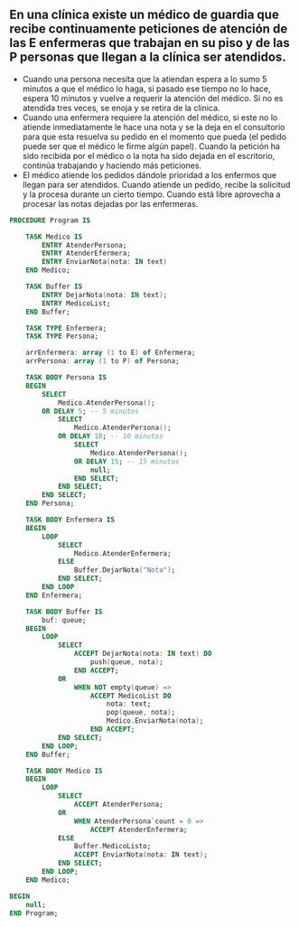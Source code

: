 ## En una clínica existe un médico de guardia que recibe continuamente peticiones de atención de las E enfermeras que trabajan en su piso y de las P personas que llegan a la clínica ser atendidos. 
- Cuando una persona necesita que la atiendan espera a lo sumo 5 minutos a que el médico lo haga, si pasado ese tiempo no lo hace, espera 10 minutos y vuelve a requerir la atención del médico. Si no es atendida tres veces, se enoja y se retira de la clínica. 
- Cuando una enfermera requiere la atención del médico, si este no lo atiende inmediatamente le hace una nota y se la deja en el consultorio para que esta resuelva su pedido en el momento que pueda (el pedido puede ser que el médico le firme algún papel). Cuando la petición ha sido recibida por el médico o la nota ha sido dejada en el escritorio, continúa trabajando y haciendo más peticiones. 
- El médico atiende los pedidos dándole prioridad a los enfermos que llegan para ser atendidos. Cuando atiende un pedido, recibe la solicitud y la procesa durante un cierto tiempo. Cuando está libre aprovecha a procesar las notas dejadas por las enfermeras.

```ada
PROCEDURE Program IS

    TASK Medico IS
        ENTRY AtenderPersona;
        ENTRY AtenderEfermera;
        ENTRY EnviarNota(nota: IN text)
    END Medico;

    TASK Buffer IS
        ENTRY DejarNota(nota: IN text);
        ENTRY MedicoList;
    END Buffer;

    TASK TYPE Enfermera;
    TASK TYPE Persona;

    arrEnfermera: array (1 to E) of Enfermera;
    arrPersona: array (1 to P) of Persona;

    TASK BODY Persona IS
    BEGIN
        SELECT
            Medico.AtenderPersona();
        OR DELAY 5; -- 5 minutos
            SELECT
                Medico.AtenderPersona();
            OR DELAY 10; -- 10 minutos
                SELECT
                    Medico.AtenderPersona();
                OR DELAY 15; -- 15 minutos
                    null;
                END SELECT;
            END SELECT;
        END SELECT;
    END Persona;

    TASK BODY Enfermera IS
    BEGIN
        LOOP
            SELECT
                Medico.AtenderEnfermera;
            ELSE 
                Buffer.DejarNota("Nota");
            END SELECT;
        END LOOP
    END Enfermera;

    TASK BODY Buffer IS
        buf: queue;
    BEGIN
        LOOP
            SELECT
                ACCEPT DejarNota(nota: IN text) DO
                    push(queue, nota);
                END ACCEPT;
            OR 
                WHEN NOT empty(queue) =>
                    ACCEPT MedicoList DO
                        nota: text;
                        pop(queue, nota);
                        Medico.EnviarNota(nota);
                    END ACCEPT;
            END SELECT;
        END LOOP;
    END Buffer;

    TASK BODY Medico IS
    BEGIN
        LOOP
            SELECT
                ACCEPT AtenderPersona;
            OR
                WHEN AtenderPersona`count = 0 =>
                    ACCEPT AtenderEnfermera;
            ELSE
                Buffer.MedicoListo;
                ACCEPT EnviarNota(nota: IN text);
            END SELECT;
        END LOOP;
    END Medico;

BEGIN
    null;
END Program;
```